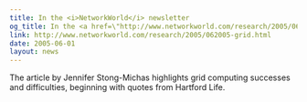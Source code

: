 ```yaml
---
title: In the <i>NetworkWorld</i> newsletter
og_title: In the <a href=\"http://www.networkworld.com/research/2005/062005-grid.html\"> <i>NetworkWorld</i> newsletter</a>
link: http://www.networkworld.com/research/2005/062005-grid.html
date: 2005-06-01
layout: news
---
```


The article by Jennifer Stong-Michas highlights grid computing successes and difficulties, beginning with quotes from Hartford Life.
